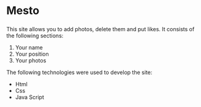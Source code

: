 # Mesto

###

This site allows you to add photos, delete them and put likes. It consists of the following sections:

1. Your name
2. Your position
3. Your photos

The following technologies were used to develop the site:
* Html
* Css
* Java Script
